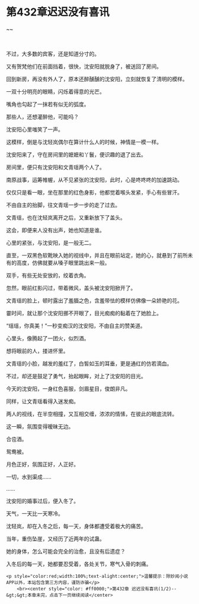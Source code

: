 # 第432章迟迟没有喜讯
~~
    	    <p name="pagetop" href="javascript:void(0);" onclick="return false" style="line-height: 35px;padding: 10px;color: #333;"> </p><p>不过，大多数的宾客，还是知道分寸的。</p><p>又有贺梵他们在前面挡着，很快，沈安阳就脱身了，被送回了房间。</p><p>回到新房，再没有外人了，原本还醉醺醺的沈安阳，立刻就恢复了清明的模样。</p><p>一双十分明亮的眼睛，闪烁着得意的光芒。</p><p>嘴角也勾起了一抹若有似无的弧度。</p><p>那些人，还想灌醉他，可能吗？</p><p>沈安阳心里嗤笑了一声。</p><p>这模样，倒是与沈轻岚偶尔在算计什么人的时候，神情是一模一样。</p><p>沈安阳来了，守在房间里的嬷嬷和丫鬟，便识趣的退了出去。</p><p>房间里，便只有沈安阳和文青瑶两个人了。</p><p>南原战事，运筹帷幄，从不见紧张的沈安阳，此时，心是咚咚咚的加速跳动。</p><p>仅仅只是看一眼，坐在那里的红色身影，他都觉着喉头发紧，手心有些冒汗。</p><p>不由自主的抬脚，往文青瑶一步一步的走了过去。</p><p>文青瑶，也在沈轻岚离开之后，又重新放下了盖头。</p><p>这会，即便来人没有出声，她也知道是谁。</p><p>心里的紧张，与沈安阳，是一般无二。</p><p>直至，一双黑色软靴映入她的视线中，并且在眼前站定，她的心，就悬到了前所未有的高度，仿佛就要从嗓子眼里跳出来一般。</p><p>双手，有些无处安放的，绞着衣角。</p><p>忽然，眼前红影闪过，带着微风，盖头被沈安阳掀开了。</p><p>文青瑶的脸上，顿时露出了羞腼之色，含羞带怯的模样仿佛像一朵娇艳的花。</p><p>霎时间，就让那个沈安阳挪不开眼了，目光痴痴的黏着在了她脸上。</p><p>“瑶瑶，你真美！”一秒变痴汉的沈安阳，不由自主的赞美道。</p><p>心里头，像腾起了一团火，似烈酒。</p><p>想将眼前的人，搂进怀里。</p><p>文青瑶的小脸，越发的羞红了，白皙如玉的耳垂，更是通红的仿若滴血。</p><p>不过，却还是鼓足了勇气，抬起眼眸，对上了沈安阳的目光。</p><p>今天的沈安阳，一身红色喜服，剑眉星目，俊朗非凡。</p><p>同样，让文青瑶看得入迷发痴。</p><p>两人的视线，在半空相撞，又互相交缠，浓浓的情愫，在彼此的眼底流转。</p><p>这一瞬，氛围变得暧昧无边。</p><p>合卺酒。</p><p>鸳鸯被。</p><p>月色正好，氛围正好，人正好。</p><p>一切，水到渠成……</p><p>……</p><p>沈安阳的婚事过后，便入冬了。</p><p>天气，一天比一天寒冷。</p><p>沈轻岚，却在入冬之后，每一天，身体都遭受着极大的痛苦。</p><p>当年，重伤坠崖，又经历了近两年的试蛊。</p><p>她的身体，怎么可能会完全的治愈，且没有后遗症？</p><p>入冬后的每一天，她都要忍受着，各处关节，寒气入骨的刺痛。</p>
    	
   	<p style="color:red;width:100%;text-alight:center;">温馨提示：除妙阅小说APP以外，本站包含第三方内容，谨防诈骗</p>
    	<br><center style="color: #ff0000;">第432章 迟迟没有喜讯(1/2)--&gt;&gt;本章未完，点击下一页继续阅读</center>
    	
